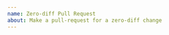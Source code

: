 ```yaml
---
name: Zero-diff Pull Request
about: Make a pull-request for a zero-diff change
---
```


<!--
Thank you for reporting a zero-diff change in GEOS

If possible, please provide proof that demonstrates the problem, keeping it as
simple and free of external dependencies as you can.
-->
